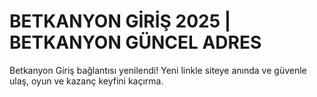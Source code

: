 # BETKANYON GİRİŞ 2025 | BETKANYON GÜNCEL ADRES
Betkanyon Giriş bağlantısı yenilendi! Yeni linkle siteye anında ve güvenle ulaş, oyun ve kazanç keyfini kaçırma.

